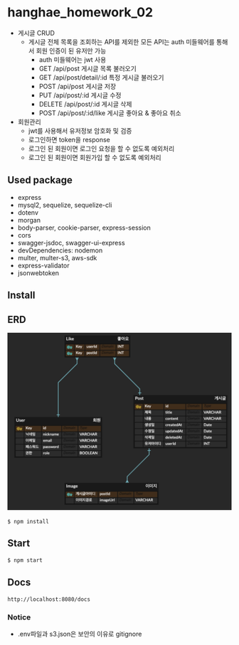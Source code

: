 # hanghae_homework_02

- 게시글 CRUD
  - 게시글 전체 목록을 조회하는 API를 제외한 모든 API는 auth 미들웨어를 통해서 회원 인증이 된 유저만 가능
    - auth 미들웨어는 jwt 사용
    - GET /api/post 게시글 목록 불러오기
    - GET /api/post/detail/:id 특정 게시글 불러오기
    - POST /api/post 게시글 저장
    - PUT /api/post/:id 게시글 수정
    - DELETE /api/post/:id 게시글 삭제
    - POST /api/post/:id/like 게시글 좋아요 & 좋아요 취소
- 회원관리
  - jwt를 사용해서 유저정보 암호화 및 검증
  - 로그인하면 token을 response
  - 로그인 된 회원이면 로그인 요청을 할 수 없도록 예외처리
  - 로그인 된 회원이면 회원가입 할 수 없도록 예외처리

## Used package

- express
- mysql2, sequelize, sequelize-cli
- dotenv
- morgan
- body-parser, cookie-parser, express-session
- cors
- swagger-jsdoc, swagger-ui-express
- devDependencies: nodemon
- multer, multer-s3, aws-sdk
- express-validator
- jsonwebtoken

## Install

## ERD

<img src="./hw2_erd.png">

```console
$ npm install
```

## Start

```console
$ npm start
```

## Docs

```
http://localhost:8080/docs
```

### Notice

- .env파일과 s3.json은 보안의 이유로 gitignore

